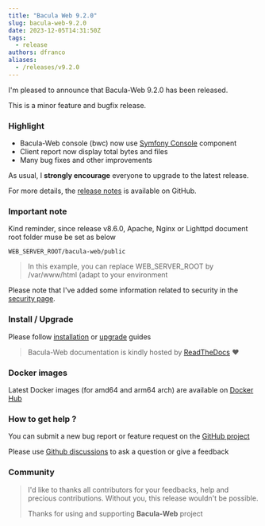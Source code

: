 ```yaml
---
title: "Bacula Web 9.2.0"
slug: bacula-web-9.2.0
date: 2023-12-05T14:31:50Z
tags:
  - release
authors: dfranco
aliases:
  - /releases/v9.2.0
---
```


I'm pleased to announce that Bacula-Web 9.2.0 has been released.

<!-- truncate -->

This is a minor feature and bugfix release.

### Highlight

- Bacula-Web console (bwc) now use [Symfony Console](https://symfony.com/doc/current/components/console.html) component
- Client report now display total bytes and files
- Many bug fixes and other improvements

As usual, I **strongly encourage** everyone to upgrade to the latest release.

For more details, the [release notes](https://github.com/bacula-web/bacula-web/releases/tag/v9.2.0) is available on GitHub.

### Important note

Kind reminder, since release v8.6.0, Apache, Nginx or Lighttpd document root folder muse be set as below

``` shell
WEB_SERVER_ROOT/bacula-web/public
```

> In this example, you can replace WEB_SERVER_ROOT by /var/www/html (adapt to your environment

Please note that I've added some information related to security in the [security page](/security/).

### Install / Upgrade

Please follow [installation](https://www.bacula-web.org/docs/install/getting-started) or [upgrade](https://www.bacula-web.org//docs/install/upgrade) guides

> Bacula-Web documentation is kindly hosted by [ReadTheDocs](https://readthedocs.org/) :heart:

### Docker images

Latest Docker images (for amd64 and arm64 arch) are available on [Docker Hub](https://hub.docker.com/r/baculaweb/bacula-web)

### How to get help ?

You can submit a new bug report or feature request on the [GitHub project](https://github.com/bacula-web/bacula-web/issues)

Please use [Github discussions](https://github.com/bacula-web/bacula-web/discussions) to ask a question
or give a feedback

### Community

> I'd like to thanks all contributors for your feedbacks, help and precious contributions.
> Without you, this release wouldn't be possible.
>
> Thanks for using and supporting **Bacula-Web** project
